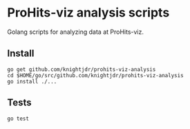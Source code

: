 # ProHits-viz analysis scripts

Golang scripts for analyzing data at ProHits-viz.

## Install

```
go get github.com/knightjdr/prohits-viz-analysis
cd $HOME/go/src/github.com/knightjdr/prohits-viz-analysis
go install ./...
```

## Tests

`go test`
